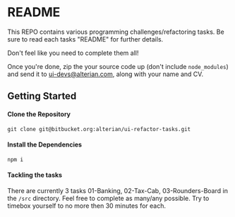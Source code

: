 # README #

This REPO contains various programming challenges/refactoring tasks. Be sure to read each tasks "README" for further details.

Don't feel like you need to complete them all!

Once you're done, zip the your source code up (don't include `node_modules`) and send it to ui-devs@alterian.com, along with your name and CV.

## Getting Started

#### Clone the Repository
``
git clone git@bitbucket.org:alterian/ui-refactor-tasks.git
``
#### Install the Dependencies
``
npm i
``

#### Tackling the tasks
There are currently 3 tasks 01-Banking, 02-Tax-Cab, 03-Rounders-Board in the `/src` directory. Feel free to complete as many/any possible. Try to timebox yourself to no more then 30 minutes for each.
